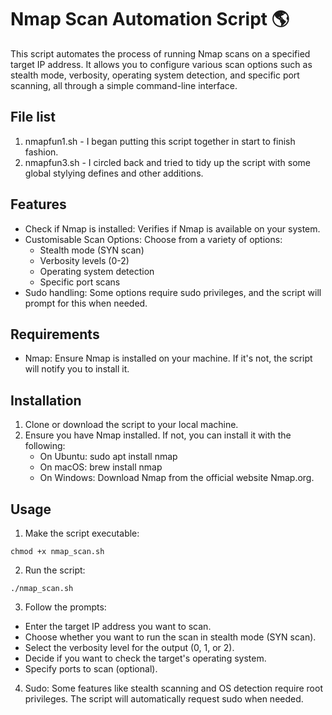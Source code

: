 # Nmap Scan Automation Script &#127758;

This script automates the process of running Nmap scans on a specified target IP address. It allows you to configure various scan options such as stealth mode, verbosity, operating system detection, and specific port scanning, all through a simple command-line interface.

## File list
1. nmapfun1.sh - I began putting this script together in start to finish fashion.
2. nmapfun3.sh - I circled back and tried to tidy up the script with some global stylying defines and other additions.

## Features
* Check if Nmap is installed: Verifies if Nmap is available on your system.
* Customisable Scan Options: Choose from a variety of options:
    * Stealth mode (SYN scan)
    * Verbosity levels (0-2)
    * Operating system detection
    * Specific port scans
* Sudo handling: Some options require sudo privileges, and the script will prompt for this when needed.

## Requirements
* Nmap: Ensure Nmap is installed on your machine. If it's not, the script will notify you to install it.

## Installation
1. Clone or download the script to your local machine.
2. Ensure you have Nmap installed. If not, you can install it with the following:
    * On Ubuntu: sudo apt install nmap
    * On macOS: brew install nmap
    * On Windows: Download Nmap from the official website Nmap.org.

## Usage
1. Make the script executable:
```
chmod +x nmap_scan.sh
```
2. Run the script:
```
./nmap_scan.sh
```
3. Follow the prompts:
* Enter the target IP address you want to scan.
* Choose whether you want to run the scan in stealth mode (SYN scan).
* Select the verbosity level for the output (0, 1, or 2).
* Decide if you want to check the target's operating system.
* Specify ports to scan (optional).
4.  Sudo: Some features like stealth scanning and OS detection require root privileges. The script will automatically request sudo when needed.

